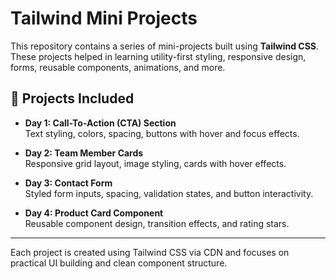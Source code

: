 # Tailwind Mini Projects

This repository contains a series of mini-projects built using **Tailwind CSS**. These projects helped in learning utility-first styling, responsive design, forms, reusable components, animations, and more.

## 📁 Projects Included

- **Day 1: Call-To-Action (CTA) Section**  
  Text styling, colors, spacing, buttons with hover and focus effects.

- **Day 2: Team Member Cards**  
  Responsive grid layout, image styling, cards with hover effects.

- **Day 3: Contact Form**  
  Styled form inputs, spacing, validation states, and button interactivity.

- **Day 4: Product Card Component**  
  Reusable component design, transition effects, and rating stars.

---

Each project is created using Tailwind CSS via CDN and focuses on practical UI building and clean component structure.
